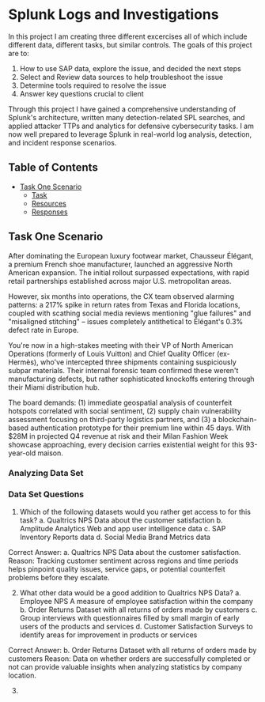 # Splunk Logs and Investigations

In this project I am creating three different excercises all of which include different data, different tasks, but similar controls. The goals of this project are to: 

1. How to use SAP data, explore the issue, and decided the next steps
2. Select and Review data sources to help troubleshoot the issue 
3. Determine tools required to resolve the issue
4. Answer key questions crucial to client

Through this project I have gained a comprehensive understanding of Splunk's architecture, written many detection-related SPL searches, and applied attacker TTPs and analytics for defensive cybersecurity tasks. I am now well prepared to leverage Splunk in real-world log analysis, detection, and incident response scenarios. 
## Table of Contents

- [Task One Scenario](#splunk-and-spl)
	- [Task](#splunk-as-a-siem)
	- [Resources](#identify-available-data)
	- [Responses](#practice-queries)

## Task One Scenario

After dominating the European luxury footwear market, Chausseur Élégant, a premium French shoe manufacturer, launched an aggressive North American expansion. The initial rollout surpassed expectations, with rapid retail partnerships established across major U.S. metropolitan areas. 

However, six months into operations, the CX team observed alarming patterns: a 217% spike in return rates from Texas and Florida locations, coupled with scathing social media reviews mentioning "glue failures" and "misaligned stitching" – issues completely antithetical to Élégant's 0.3% defect rate in Europe. 

You're now in a high-stakes meeting with their VP of North American Operations (formerly of Louis Vuitton) and Chief Quality Officer (ex-Hermès), who've intercepted three shipments containing suspiciously subpar materials. Their internal forensic team confirmed these weren't manufacturing defects, but rather sophisticated knockoffs entering through their Miami distribution hub. 

The board demands: (1) immediate geospatial analysis of counterfeit hotspots correlated with social sentiment, (2) supply chain vulnerability assessment focusing on third-party logistics partners, and (3) a blockchain-based authentication prototype for their premium line within 45 days. With $28M in projected Q4 revenue at risk and their Milan Fashion Week showcase approaching, every decision carries existential weight for this 93-year-old maison.

### Analyzing Data Set

### Data Set Questions

1. Which of the following datasets would you rather get access to for this task?
 	a. Qualtrics NPS Data about the customer satisfaction
 	b. Amplitude Analytics Web and app user intelligence data
 	c. SAP Inventory Reports data
	d. Social Media Brand Metrics data

Correct Answer: a. Qualtrics NPS Data about the customer satisfaction.
Reason: Tracking customer sentiment across regions and time periods helps pinpoint quality issues, service gaps, or potential counterfeit problems before they escalate.

2. What other data would be a good addition to Qualtrics NPS Data?
   	a. Employee NPS A measure of employee satisfaction within the company
	b. Order Returns Dataset with all returns of orders made by customers
	c. Group interviews with questionnaires filled by small margin of early users of the products and services
	d. Customer Satisfaction Surveys to identify areas for improvement in products or services

Correct Answer: b. Order Returns Dataset with all returns of orders made by customers
Reason: Data on whether orders are successfully completed or not can provide valuable insights when analyzing statistics by company location.

3. 
